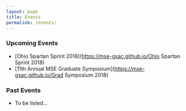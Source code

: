 ```yaml
---
layout: page
title: Events
permalink: /events/
---
```


### Upcoming Events
- [Ohio Spartan Sprint 2018](https://mse-gsac.github.io/Ohio Spartan Sprint 2018)
- [11th Annual MSE Graduate Symposium](https://mse-gsac.github.io/Grad Symposium 2018)

### Past Events
- To be listed...
